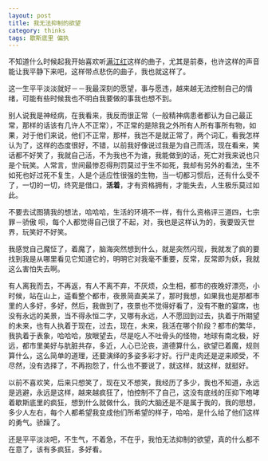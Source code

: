 ```yaml
---
layout: post
title: 我无法抑制的欲望
category: thinks
tags: 歇斯底里 偏执
---
```



不知道什么时候起我开始喜欢听[满江红](http://music.163.com/outchain/player?type=2&id=125950&auto=1)这样的曲子，尤其是前奏，也许这样的声音能让我平静下来吧，这样带点悲伤的曲子，我也就这样了。

这一生平平淡淡就好－－我最深刻的愿望，事与愿违，越来越无法控制自己的情绪，可能有些时候我也不明白我要做的事我也想不到。

别人说我是神经病，在我看来，我反而很正常（一般精神病患者都认为自己最正常，那样的话该有几许人不正常），不正常的是除我之外所有人所有事所有物，如果，对于他们来说，他们不正常，那样，我岂不是就正常了，两个词汇，看我怎样认为了，这样的态度很好，不错，以前我好像说过我是为自己而活，现在看来，笑话都不好笑了，我就自己活，不为我也不为谁，我能做到的话，死亡对我来说也只是个玩笑。人常言，世间最惨忍得刑罚莫过于生不如死，我却有另外的看法，生不如死也好过死不复生，人是个适应性很强的生物，当一切都习惯后，还有什么受不了，一切的一切，终究是借口，**活着**，才有资格拥有，才能失去，人生极乐莫过如此。

不要去试图猜我的想法，哈哈哈，生活的环境不一样，有什么资格评三道四，七宗罪－骄傲 呗，每个人都觉得自己很了不起，对，我也是这样认为的，我要毁灭世界，玩笑好不好笑。

我感觉自己魔怔了，着魔了，脑海突然想到什么，就是突然闪现，我就发了疯的要找到我是从哪里看见它知道它的，明明它对我毫不重要，反常，反常即为妖，我就这么害怕失去啊。

有人离我而去，不再返，有人不离不弃，不厌烦，众生相，都市的夜晚好漂亮，小时候，站在山上，遥看整个都市，夜景简直美呆了，那时我想，如果我也是那都市里的人多好，多好，然后，我做到了，夜景也不觉得好看了，没有不散的宴席，也没有永远的美景，当不得永恒二字，又哪有永远，人不愿回到过去，执着于所期望的未来，也有人执着于现在，过去，现在，未来，我活在哪个阶段？都市的繁华，我执着于表象，哈哈哈，放眼望去，尽是吃人不吐骨头的怪物，地球有南北极，好远，都市里美好与肮脏共存，多近，人心已沦丧，道德算什么，欲望已着魔，规则算什么，这么简单的道理，还要演绎的多姿多彩才好。行尸走肉还是逆来顺受，不尽然，没有选择了，不再抱怨了，什么也不要说了，就这样，就这样，就挺好。

以前不喜欢笑，后来只想笑了，现在又不想笑，我经历了多少，我也不知道，永远是逃避，永远是这样，越来越疯狂了，怕控制不了自己，这没有底线的压抑下咆哮着歇斯底里的疯狂，想到什么就做什么，我的大脑还是不是属于我的，我的思想，多少人左右，每个人都希望我变成他们所希望的样子，哈哈，是什么给了他们这样的勇气。骄躁了。

还是平平淡淡吧，不生气，不着急，不在乎，我怕无法抑制的欲望，真的什么都不在意了，该有多疯狂，多好看。
